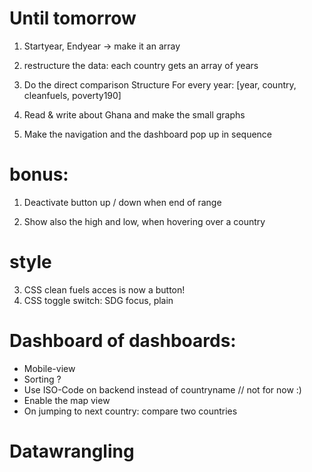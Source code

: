 # Until tomorrow

1. Startyear, Endyear -> make it an array
2. restructure the data: each country gets an array of years

1. Do the direct comparison
    Structure
    For every year: [year, country, cleanfuels, poverty190]
2. Read & write about Ghana and make the small graphs
3. Make the navigation and the dashboard pop up in sequence


# bonus: 

1. Deactivate button up / down when end of range

3. Show also the high and low, when hovering over a country

# style 

3. CSS clean fuels acces is now a button!
3. CSS toggle switch: SDG focus, plain



# Dashboard of dashboards:

- Mobile-view
- Sorting ?
- Use ISO-Code on backend instead of countryname // not for now :)
- Enable the map view
- On jumping to next country: compare two countries

# Datawrangling
